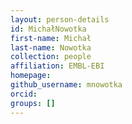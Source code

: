 ```yaml
---
layout: person-details
id: MichałNowotka
first-name: Michał
last-name: Nowotka
collection: people
affiliation: EMBL-EBI
homepage:
github_username: mnowotka
orcid:
groups: []
---
```


